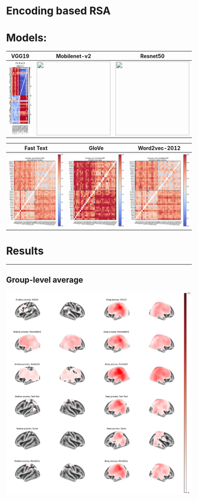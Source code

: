 # Encoding based RSA

# Models:

| VGG19 | Mobilenet-v2 | Resnet50 |
| :---: | :---: | :---: |
| <img src="https://github.com/nmningmei/metasema_encoding_based_RSA/blob/main/figures/cv_features/vgg19.jpg" width="200" height="200"> | <img src="https://github.com/nmningmei/metasema_encoding_based_RSA/blob/main/figures/cv_features/https://github.com/nmningmei/metasema_encoding_based_RSA/blob/main/figures/cv_features/mobilenet.jpg" width="200" height="200"> | <img src="https://github.com/nmningmei/metasema_encoding_based_RSA/blob/main/figures/cv_features/https://github.com/nmningmei/metasema_encoding_based_RSA/blob/main/figures/cv_features/resnet50.jpg" width="200" height="200"> |

| Fast Text | GloVe | Word2vec-2012 |
| :---: | :---: | :---: |
| <img src="https://github.com/nmningmei/metasema_encoding_based_RSA/blob/main/figures/word2vec_features/metasema%20word2vec%20RDM%20(fast%20text%2Clight).png" width="200" height="200"> | <img src="https://github.com/nmningmei/metasema_encoding_based_RSA/blob/main/figures/word2vec_features/metasema%20word2vec%20RDM%20(glove%2Clight).png" width="200" height="200"> | <img src="https://github.com/nmningmei/metasema_encoding_based_RSA/blob/main/figures/word2vec_features/metasema%20word2vec%20RDM%20(word2vec%2Clight).png" width="200" height="200"> |

# Results
---
## Group-level average
 ![baseline-rsa](https://github.com/nmningmei/metasema_encoding_based_RSA/blob/main/figures/RSA_basedline_average_10mm_standard_group_average/group%20average.jpg)
